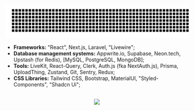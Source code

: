 
<p align="center">
  <img src="gitartwork.svg" alt="gitartwork">
</p>

- **Frameworks:** "React", Next.js, Laravel, "Livewire";
- **Database management systems:** Appwrite.io, Supabase, Neon.tech, Upstash (for Redis), [MySQL, PostgreSQL, MongoDB];
- **Tools:** LiveKit, React-Query, Clerk, Auth.js (fka NextAuth.js), Prisma, UploadThing, Zustand, Git, Sentry, Redux;
- **CSS Libraries:** Tailwind CSS, Bootstrap, MaterialUI, "Styled-Components", "Shadcn Ui";

<br />
<div align="center">
  <img width="300" src="https://github-readme-stats.vercel.app/api/top-langs/?username=WalleMechson&theme=vue-dark&show_icons=true&hide_border=true&layout=compact" />
</div>
